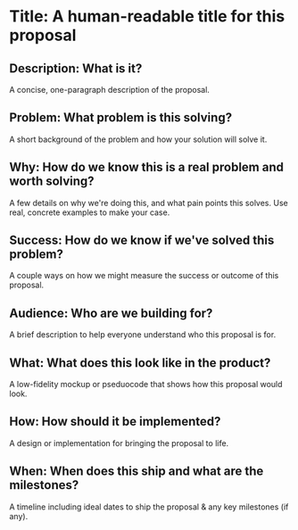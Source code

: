 
# Title: A human-readable title for this proposal

## Description: What is it?

A concise, one-paragraph description of the proposal.

## Problem: What problem is this solving?

A short background of the problem and how your solution will solve it.

## Why: How do we know this is a real problem and worth solving?

A few details on why we're doing this, and what pain points this solves. Use real, concrete examples to make your case.

## Success: How do we know if we've solved this problem?

A couple ways on how we might measure the success or outcome of this proposal. 

## Audience: Who are we building for?

A brief description to help everyone understand who this proposal is for.

## What: What does this look like in the product?

A low-fidelity mockup or pseduocode that shows how this proposal would look.

## How: How should it be implemented?

A design or implementation for bringing the proposal to life. 

## When: When does this ship and what are the milestones?

A timeline including ideal dates to ship the proposal & any key milestones (if any).


